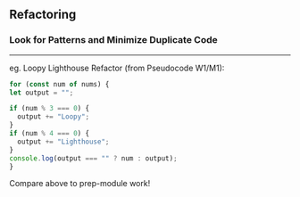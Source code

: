 ## Refactoring

### Look for Patterns and Minimize Duplicate Code
---
  eg. Loopy Lighthouse Refactor (from Pseudocode W1/M1):
  ```javascript
  for (const num of nums) {
  let output = "";

  if (num % 3 === 0) {
    output += "Loopy";
  }
  if (num % 4 === 0) {
    output += "Lighthouse";
  }
  console.log(output === "" ? num : output);
}
```
Compare above to prep-module work!

